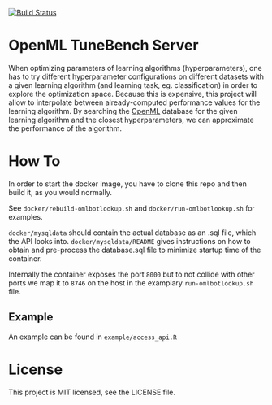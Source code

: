 [![Build Status](https://travis-ci.org/mboecker/lookup-server.svg?branch=master)](https://travis-ci.org/mboecker/lookup-server)

# OpenML TuneBench Server

When optimizing parameters of learning algorithms (hyperparameters), one has to try different hyperparameter configurations on different datasets with a given learning algorithm (and learning task, eg. classification) in order to explore the optimization space. 
Because this is expensive, this project will allow to interpolate between already-computed performance values for the learning algorithm. 
By searching the [OpenML](https://www.openml.org/) database for the given learning algorithm and the closest hyperparameters, we can approximate the performance of the algorithm.

# How To

In order to start the docker image, you have to clone this repo and then build it, as you would normally.

See `docker/rebuild-omlbotlookup.sh` and `docker/run-omlbotlookup.sh` for examples.

`docker/mysqldata` should contain the actual database as an .sql file, which the API looks into. `docker/mysqldata/README` gives instructions on how to obtain and pre-process the database.sql file to minimize startup time of the container.

Internally the container exposes the port `8000` but to not collide with other ports we map it to `8746` on the host in the examplary `run-omlbotlookup.sh` file.

## Example

An example can be found in `example/access_api.R`

# License

This project is MIT licensed, see the LICENSE file.
